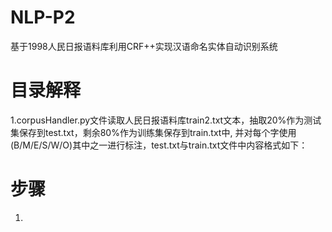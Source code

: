 # NLP-P2
基于1998人民日报语料库利用CRF++实现汉语命名实体自动识别系统


# 目录解释
1.corpusHandler.py文件读取人民日报语料库train2.txt文本，抽取20%作为测试集保存到test.txt，剩余80%作为训练集保存到train.txt中,
  并对每个字使用(B/M/E/S/W/O)其中之一进行标注，test.txt与train.txt文件中内容格式如下：
  


# 步骤
1.
